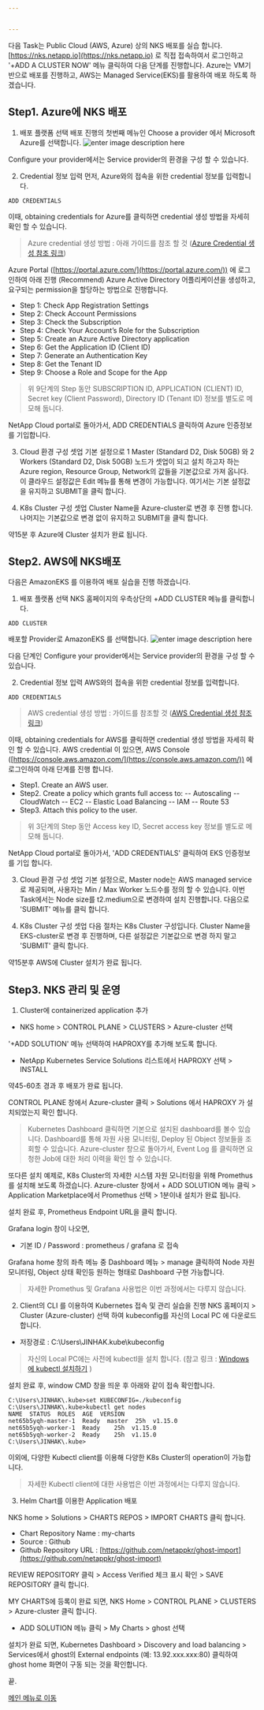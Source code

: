 ```yaml
---


---
```


다음 Task는 Public Cloud (AWS, Azure) 상의 NKS 배포를 실습 합니다. [https://nks.netapp.io](https://nks.netapp.io)  로 직접 접속하여서 로그인하고 '+ADD A CLUSTER NOW' 메뉴 클릭하여 다음 단계를 진행합니다.
Azure는 VM기반으로 배포를 진행하고, AWS는 Managed Service(EKS)를 활용하여 배포 하도록 하겠습니다.
## Step1. Azure에 NKS 배포
1. 배포 플랫폼 선택
배포 진행의 첫번째 메뉴인 Choose a provider 에서 Microsoft Azure를 선택합니다.
![enter image description here](https://github.com/netappkr/NDX_Handsonworkshop-/blob/master/K8s_on_MultiCloud/images/05_Azure.png)

Configure your provider에서는 Service provider의 환경을 구성 할 수 있습니다. 

2. Credential 정보 입력
먼저, Azure와의 접속을 위한 credential 정보를 입력합니다.
```
ADD CREDENTIALS
```
이때, obtaining credentials for Azure를 클릭하면 credential 생성 방법을 자세히 확인 할 수 있습니다.
> Azure credential 생성 방법 : 아래 가이드를 참조 할 것 
> ([Azure Credential 생성 참조 링크](https://docs.netapp.com/us-en/kubernetes-service/create-auth-credentials-on-azure.html#create-new-azure-credentials))

Azure Portal ([https://portal.azure.com/](https://portal.azure.com/)) 에 로그인하여 아래 진행
(Recommend) Azure Active Directory 어플리케이션을 생성하고, 요구되는 permission을 할당하는 방법으로 진행합니다.

- Step 1: Check App Registration Settings
- Step 2: Check Account Permissions
- Step 3: Check the Subscription
- Step 4: Check Your Account’s Role for the Subscription
- Step 5: Create an Azure Active Directory application
- Step 6: Get the Application ID (Client ID)
- Step 7: Generate an Authentication Key
- Step 8: Get the Tenant ID
- Step 9: Choose a Role and Scope for the App

>위 9단계의 Step 동안 SUBSCRIPTION ID, APPLICATION (CLIENT) ID, Secret key (Client Password), Directory ID (Tenant ID) 정보를 별도로 메모해 둡니다.

NetApp Cloud portal로 돌아가서, ADD CREDENTIALS 클릭하여 Azure 인증정보를 기입합니다.

3. Cloud 환경 구성 셋업
기본 설정으로 1 Master (Standard D2, Disk 50GB) 와 2 Workers (Standard D2, Disk 50GB) 노드가 셋업이 되고 설치 하고자 하는 Azure region, Resource Group, Network의 값들을 기본값으로 가져 옵니다. 
이 클라우드 설정값은 Edit 메뉴를 통해 변경이 가능합니다. 여기서는 기본 설정값을 유지하고 SUBMIT을 클릭 합니다.

4. K8s Cluster 구성 셋업
Cluster Name을 Azure-cluster로 변경 후 진행 합니다. 나머지는 기본값으로 변경 없이 유지하고 SUBMIT을 클릭 합니다.

약15분 후 Azure에 Cluster 설치가 완료 됩니다.

## Step2. AWS에 NKS배포
다음은 AmazonEKS 를 이용하여 배포 실습을 진행 하겠습니다.
1. 배포 플랫폼 선택
NKS 홈페이지의 우측상단의 +ADD CLUSTER 메뉴를 클릭합니다.
```
ADD CLUSTER
```
배포할 Provider로 AmazonEKS 를 선택합니다.
![enter image description here](https://github.com/netappkr/NDX_Handsonworkshop-/blob/master/K8s_on_MultiCloud/images/06_EKS.png)

다음 단계인 Configure your provider에서는 Service provider의 환경을 구성 할 수 있습니다.

2. Credential 정보 입력
AWS와의 접속을 위한 credential 정보를 입력합니다.
```
ADD CREDENTIALS
```
>AWS credential 생성 방법 : 가이드를 참조할 것 ([AWS Credential 생성 참조 링크](https://docs.netapp.com/us-en/kubernetes-service/create-auth-credentials-on-aws.html))

이때, obtaining credentials for AWS를 클릭하면 credential 생성 방법을 자세히 확인 할 수 있습니다. AWS credential 이 있으면, AWS Console ([https://console.aws.amazon.com/](https://console.aws.amazon.com/)) 에 로그인하여 아래 단계를 진행 합니다.
- Step1. Create an AWS user.
- Step2. Create a policy which grants full access to:
 -- Autoscaling
 -- CloudWatch
 -- EC2
 -- Elastic Load Balancing
 -- IAM
 -- Route 53
- Step3. Attach this policy to the user.

>위 3단계의 Step 동안 Access key ID, Secret access key 정보를 별도로 메모해 둡니다.

NetApp Cloud portal로 돌아가서, 'ADD CREDENTIALS' 클릭하여 EKS 인증정보를 기입 합니다.

3. Cloud 환경 구성 셋업
기본 설정으로, Master node는 AWS managed service로 제공되며, 사용자는 Min / Max Worker 노드수를 정의 할 수 있습니다. 이번 Task에서는 Node size를 t2.medium으로 변경하여 설치 진행합니다.
다음으로 'SUBMIT' 메뉴를 클릭 합니다.

4. K8s Cluster 구성 셋업
다음 절차는 K8s Cluster 구성입니다. 
Cluster Name을 EKS-cluster로 변경 후 진행하며, 다른 설정값은 기본값으로 변경 하지 말고 'SUBMIT' 클릭 합니다.

약15분후 AWS에 Cluster 설치가 완료 됩니다.

## Step3. NKS 관리 및 운영
1. Cluster에 containerized application 추가
- NKS home > CONTROL PLANE > CLUSTERS > Azure-cluster 선택

'+ADD SOLUTION' 메뉴 선택하여 HAPROXY를 추가해 보도록 합니다.
- NetApp Kubernetes Service Solutions 리스트에서 HAPROXY 선택 > INSTALL

약45-60초 경과 후 배포가 완료 됩니다.

CONTROL PLANE 창에서 Azure-cluster 클릭 > Solutions 에서 HAPROXY 가 설치되었는지 확인 합니다.

>Kubernetes Dashboard 클릭하면 기본으로 설치된 dashboard를 볼수 있습니다. Dashboard를 통해 자원 사용 모니터링, Deploy 된 Object 정보들을 조회할 수 있습니다. Azure-cluster 창으로 돌아가서, Event Log 를 클릭하면 요청한 Job에 대한 처리 이력을 확인 할 수 있습니다.

또다른 설치 예제로, K8s Cluster의 자세한 시스템 자원 모니터링을 위해 Promethus를 설치해 보도록 하겠습니다.
Azure-cluster 창에서 + ADD SOLUTION 메뉴 클릭 > Application Marketplace에서 Promethus 선택 > 1분이내 설치가 완료 됩니다.

설치 완료 후, Prometheus Endpoint URL을 클릭 합니다.

Grafana login 창이 나오면,
- 기본 ID / Password : prometheus / grafana 로 접속

Grafana home 창의 좌측 메뉴 중 Dashboard 메뉴 > manage 클릭하여 Node 자원 모니터링, Object 상태 확인등 원하는 형태로 Dashboard 구현 가능합니다.
>자세한 Promethus 및 Grafana 사용법은 이번 과정에서는 다루지 않습니다.

2. Client의 CLI 를 이용하여 Kubernetes 접속 및 관리 실습을 진행
NKS 홈페이지 > Cluster (Azure-cluster) 선택 하여 kubeconfig를 자신의 Local PC 에 다운로드 합니다. 
- 저장경로 : C:\Users\JINHAK\.kube\kubeconfig

>자신의 Local PC에는 사전에 kubectl을 설치 합니다. (참고 링크 : [Windows 에 kubectl 설치하기](https://kubernetes.io/docs/tasks/tools/install-kubectl/#install-kubectl-on-windows) )

설치 완료 후, window CMD 창을 띄운 후 아래와 같이 접속 확인합니다.

<pre class=" language-undefined"><code class="prism language-&quot;NotActions&quot;: language-undefined">C:\Users\JINHAK\.kube>set KUBECONFIG=./kubeconfig
C:\Users\JINHAK\.kube>kubectl get nodes
NAME  STATUS  ROLES  AGE  VERSION
net65b5yqh-master-1  Ready  master  25h  v1.15.0
net65b5yqh-worker-1  Ready  <none>  25h  v1.15.0
net65b5yqh-worker-2  Ready  <none>  25h  v1.15.0
C:\Users\JINHAK\.kube></code></pre>

이외에, 다양한 Kubectl client를 이용해 다양한 K8s Cluster의 operation이 가능합니다.
>자세한 Kubectl client에 대한 사용법은 이번 과정에서는 다루지 않습니다.

3. Helm Chart를 이용한 Application 배포

NKS home > Solutions > CHARTS REPOS > IMPORT CHARTS 클릭 합니다.
- Chart Repository Name : my-charts
- Source : Github
- Github Repository URL : [https://github.com/netappkr/ghost-import](https://github.com/netappkr/ghost-import)

REVIEW REPOSITORY 클릭 > Access Verified 체크 표시 확인 > SAVE REPOSITORY 클릭 합니다.

MY CHARTS에 등록이 완료 되면, NKS Home > CONTROL PLANE > CLUSTERS > Azure-cluster 클릭 합니다.
+ ADD SOLUTION 메뉴 클릭 > My Charts > ghost 선택

설치가 완료 되면, Kubernetes Dashboard > Discovery and load balancing > Services에서 ghost의 External endpoints (예: 13.92.xxx.xxx:80) 클릭하여 ghost home 화면이 구동 되는 것을  확인합니다.

끝.

[메인 메뉴로 이동](https://github.com/netappkr/NDX_Handsonworkshop-/) 
<!--stackedit_data:
eyJoaXN0b3J5IjpbLTQ3NzQwMDQzNywxNTk1NTQ5MzcwLC0xNz
E5OTg4NjUsNjg3MjIwNzM1LC0yMDQ2MjExOTExLC00Mjg3NjQ5
NzYsLTIwNTA1NjQ2NDEsLTQ5NDE2Nzk2NCwtMTY1NTI1ODkxNy
w3MzA5OTgxMTZdfQ==
-->